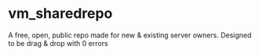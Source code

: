 # vm_sharedrepo
A free, open, public repo made for new &amp; existing server owners. Designed to be drag &amp; drop with 0 errors
